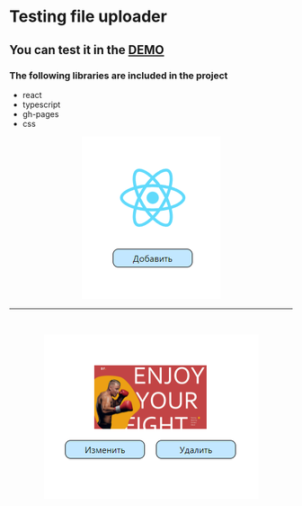 # Testing file uploader

## You can test it in the [DEMO](https://veluat.github.io/TEST_S_1/)

### The following libraries are included in the project
* react
* typescript
* gh-pages
* css
<div align="center">

![img](src/assets/test-default.png)
<br/>
___
<br/>

![img](src/assets/test-upload.png)

</div>